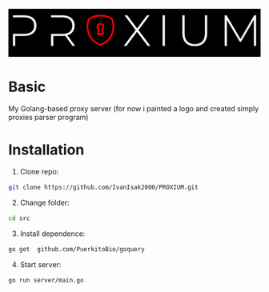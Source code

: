 ![logo](logo.png)

# Basic
My Golang-based proxy server (for now i painted a logo and created simply proxies parser program)

# Installation 

1. Clone repo:
```bash
git clone https://github.com/IvanIsak2000/PROXIUM.git
```

2. Change folder:
```bash
cd src
 ```

3. Install dependence:
```bash
go get  github.com/PuerkitoBio/goquery
```

4. Start server:
```bash
go run server/main.go
```

